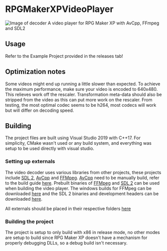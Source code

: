 # RPGMakerXPVideoPlayer

![Image of decoder](https://i.imgur.com/fftGuQb.png)
A video player for RPG Maker XP with AvCpp, FFmpeg and SDL2

## Usage

Refer to the Example Project provided in the releases tab!

## Optimization notes

Some videos might end up running a little slower than expected. To achieve the maximum performance, make sure your video is encoded to 640x480. This relieves work off the rescaler. Transformation meta-data should also be stripped from the video as this can put more work on the rescaler. From testing, the most optimal codec seems to be h264, most codecs will work but will differ on decoding speed.

## Building

The project files are built using Visual Studio 2019 with C++17. For simplicity, CMake wasn't used or any build system, and everything was setup to be used directly with visual studio.

### Setting up externals

The video decoder uses various libraries from other projects, these projects include [SDL 2](https://www.libsdl.org/), [AvCpp](https://github.com/h4tr3d/avcpp) and [FFMpeg](https://ffmpeg.org/). [AvCpp](https://github.com/h4tr3d/avcpp) need to be manually build, refer to the build guide [here](https://github.com/h4tr3d/avcpp/blob/master/README.md). Prebuilt binaries of [FFMpeg](https://ffmpeg.org/) and [SDL 2](https://www.libsdl.org/) can be used when building the video player. The windows builds for FFMpeg can be downloaded [here](https://ffmpeg.zeranoe.com/builds/) and the SDL 2 binaries and development headers can be downloaded [here](https://www.libsdl.org/download-2.0.php).

All externals should be placed in their respective folders [here](https://github.com/ogniK5377/RPGMakerXPVideoPlayer/tree/master/RPGXPVideoDecoder/externals)

### Building the project

The project is setup to only build with x86 in release mode, no other modes are setup to build since RPG Maker XP doesn't have a mechanism for properly debugging DLLs, so a debug build isn't necessary.
